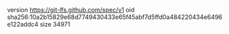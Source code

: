 version https://git-lfs.github.com/spec/v1
oid sha256:10a2b15829e68d7749430433e65f45abf7d5ffd0a484220434e6496e122addc4
size 34971
